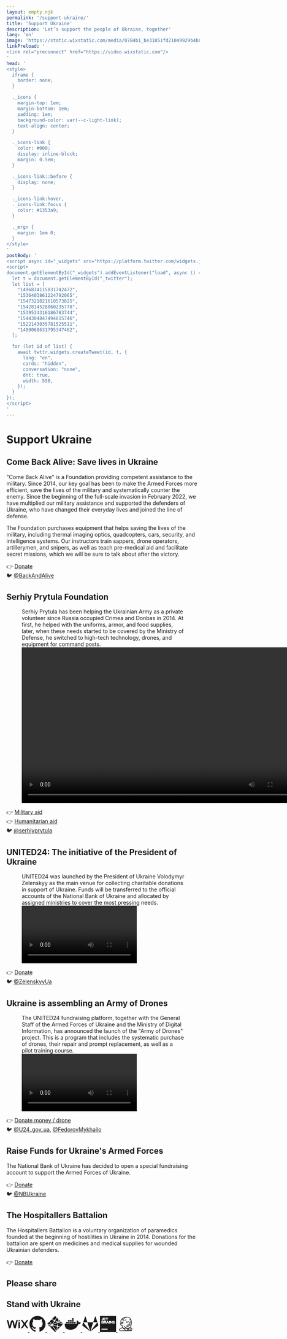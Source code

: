 ```yaml
---
layout: empty.njk
permalink: '/support-ukraine/'
title: 'Support Ukraine'
description: 'Let’s support the people of Ukraine, together'
lang: 'en'
image: 'https://static.wixstatic.com/media/0784b1_be31851fd21049929b4b0514786d5c94~mv2.jpg'
linkPreload: '
<link rel="preconnect" href="https://video.wixstatic.com"/>
'
head: '
<style>
  iframe {
    border: none;
  }

  ._icons {
    margin-top: 1em;
    margin-bottom: 1em;
    padding: 1em;
    background-color: var(--c-light-link);
    text-align: center;
  }

  ._icons-link {
    color: #000;
    display: inline-block;
    margin: 0.5em;
  }

  ._icons-link::before {
    display: none;
  }

  ._icons-link:hover,
  ._icons-link:focus {
    color: #1353a9;
  }

  ._mrgn {
    margin: 1em 0;
  }
</style>
'
postBody: '
<script async id="_widgets" src="https://platform.twitter.com/widgets.js"></script>
<script>
document.getElementById("_widgets").addEventListener("load", async () => {
  let t = document.getElementById("_twitter");
  let list = [
    "1496834115831742472",
    "1536403861224792065",
    "1547321021610573825",
    "1542814528060235778",
    "1539534316186783744",
    "1544304847494815746",
    "1522143035781525511",
    "1499068631795347462",
  ];

  for (let id of list) {
    await twttr.widgets.createTweet(id, t, {
      lang: "en",
      cards: "hidden",
      conversation: "none",
      dnt: true,
      width: 550,
    });
  }
});
</script>
'
---
```


# Support Ukraine

## Come Back Alive: Save lives in Ukraine

"Come Back Alive" is a Foundation providing competent assistance to the military. Since 2014, our key goal has been to make the Armed Forces more efficient, save the lives of the military and systematically counter the enemy. Since the beginning of the full-scale invasion in February 2022, we have multiplied our military assistance and supported the defenders of Ukraine, who have changed their everyday lives and joined the line of defense.

The Foundation purchases equipment that helps saving the lives of the military, including thermal imaging optics, quadcopters, cars, security, and intelligence systems. Our instructors train sappers, drone operators, artillerymen, and snipers, as well as teach pre-medical aid and facilitate secret missions, which we will be sure to talk about after the victory.

👉 [Donate](https://www.comebackalive.in.ua/donate)\
🐦 [@BackAndAlive](https://twitter.com/BackAndAlive/status/1547321021610573825)

## Serhiy Prytula Foundation

<figure>
  <figcaption>
    Serhiy Prytula has been helping the Ukrainian Army as a private volunteer since Russia occupied Crimea and Donbas in 2014. At first, he helped with the uniforms, armor, and food supplies, later, when these needs started to be covered by the Ministry of Defense, he switched to high-tech technology, drones, and equipment for command posts.
  </figcaption>
  <video
    preload="metadata"
    width="720"
    height="406"
    controls
  >
    <source
      src="https://video.wixstatic.com/video/fd206f_35eba96b78ef4d2eb52aef59541406bd/360p/mp4/file.mp4"
      type="video/mp4"
    />
  </video>
</figure>

👉 [Military aid](https://prytulafoundation.org/en/home/support_page)\
👉 [Humanitarian aid](https://aid.prytulafoundation.org/en/)\
🐦 [@serhiyprytula](https://twitter.com/serhiyprytula/status/1511958078262022144)

## UNITED24: The initiative of the President of Ukraine

<figure>
  <figcaption>
    UNITED24 was launched by the President of Ukraine Volodymyr Zelenskyy as the main venue for collecting charitable donations in support of Ukraine. Funds will be transferred to the official accounts of the National Bank of Ukraine and allocated by assigned ministries to cover the most pressing needs.
  </figcaption>
  <video
    preload="metadata"
    oncanplay="this.currentTime = 1.2; this.oncanplay = null"
    controls
  >
    <source
      src="https://video.wixstatic.com/video/fd206f_2875d683cd534cc69b89f50ad83bfeb2/1080p/mp4/file.mp4"
      type="video/mp4"
    />
  </video>
</figure>

👉 [Donate](https://u24.gov.ua/)\
🐦 [@ZelenskyyUa](https://twitter.com/ZelenskyyUa/status/1522143153473601536)

## Ukraine is assembling an Army of Drones

<figure>
  <figcaption>
    The UNITED24 fundraising platform, together with the General Staff of the Armed Forces of Ukraine and the Ministry of Digital Information, has announced the launch of the "Army of Drones" project. This is a program that includes the systematic purchase of drones, their repair and prompt replacement, as well as a pilot training course.
  </figcaption>
  <video preload="metadata" controls>
    <source
      src="https://video.wixstatic.com/video/fd206f_5900bc6dd401430780350a8490327d94/1080p/mp4/file.mp4"
      type="video/mp4"
    />
  </video>
</figure>

👉 [Donate money / drone](https://u24.gov.ua/dronation)\
🐦 [@U24_gov_ua](https://twitter.com/U24_gov_ua/status/1544304847494815746), [@FedorovMykhailo](https://twitter.com/FedorovMykhailo/status/1542814528060235778)

## Raise Funds for Ukraine's Armed Forces

The National Bank of Ukraine has decided to open a special fundraising account to support the Armed Forces of Ukraine.

👉 [Donate](https://bank.gov.ua/en/news/all/natsionalniy-bank-vidkriv-spetsrahunok-dlya-zboru-koshtiv-na-potrebi-armiyi)\
🐦 [@NBUkraine](https://twitter.com/NBUkraine/status/1496834115831742472)

## The Hospitallers Battalion

The Hospitallers Battalion is a voluntary organization of paramedics founded at the beginning of hostilities in Ukraine in 2014. Donations for the battalion are spent on medicines and medical supplies for wounded Ukrainian defenders.

👉 [Donate](https://www.hospitallers.life/needs-hospitallers)

## Please share

<div id="_twitter" class="_mrgn"></div>

## Stand with Ukraine

<div class="_icons">
  <a href="https://www.wix.com/stands-with-ukraine" class="_icons-link">
    <svg aria-hidden="true" aria-label="Wix" width="4em" height="3em" fill="currentColor" viewBox="0 0 60 24"><path d="M37.7 5a3.83 3.83 0 0 1-1.27 1c-.56.31-1.1.52-1.68.79a1.76 1.76 0 0 0-1.24 1.76v15.6a5.4 5.4 0 0 0 2.57-.32c1.31-.66 1.61-1.29 1.62-4.15V5.8zm-2.56-3.79c-1.14.63-1.63 1.68-1.63 4.59A4.71 4.71 0 0 1 35 4.89a6.2 6.2 0 0 0 1.53-.83c1-.73 1.16-1.68 1.16-3.28a6.5 6.5 0 0 0-2.56.43m18.32 11.33L61.14.88s-3.25-.56-4.85.93a18.9 18.9 0 0 0-2.18 2.67l-2.83 4.16c-.14.21-.32.45-.61.45s-.46-.24-.6-.45l-2.83-4.16a18.9 18.9 0 0 0-2.18-2.67C43.46.32 40.21.88 40.21.88l7.69 11.66-7.67 11.62s3.38.44 5-1.05a16.12 16.12 0 0 0 2-2.51l2.83-4.16c.14-.21.32-.45.6-.45s.47.24.61.45l2.83 4.16a17.64 17.64 0 0 0 2.08 2.51c1.61 1.49 4.93 1.05 4.93 1.05zM27.94 1.9a4.56 4.56 0 0 0-1.25 2.23l-3.18 12.52-2.66-10.24a8.77 8.77 0 0 0-1.45-3.35 4.4 4.4 0 0 0-6.1 0 8.79 8.79 0 0 0-1.46 3.35L9.19 16.65 6 4.13A4.59 4.59 0 0 0 4.76 1.9 5.45 5.45 0 0 0 .86.81L7 24.2a7.39 7.39 0 0 0 3-.37c1.33-.69 1.95-1.21 2.76-4.4.71-2.83 2.71-11.17 2.89-11.76.09-.3.21-1 .72-1s.62.7.71 1c.19.59 2.19 8.93 2.9 11.76.8 3.19 1.43 3.71 2.75 4.4a7.39 7.39 0 0 0 3 .37L31.84.81a5.45 5.45 0 0 0-3.9 1.09"/></svg>
  </a>
  <a href="https://github.blog/2022-03-02-our-response-to-the-war-in-ukraine/" class="_icons-link">
    <svg aria-hidden="true" aria-label="GitHub" width="3em" height="3em" fill="currentColor" viewBox="0 0 16 16"><path d="M8 0C3.58 0 0 3.58 0 8c0 3.54 2.29 6.53 5.47 7.59.4.07.55-.17.55-.38 0-.19-.01-.82-.01-1.49-2.01.37-2.53-.49-2.69-.94-.09-.23-.48-.94-.82-1.13-.28-.15-.68-.52-.01-.53.63-.01 1.08.58 1.23.82.72 1.21 1.87.87 2.33.66.07-.52.28-.87.51-1.07-1.78-.2-3.64-.89-3.64-3.95 0-.87.31-1.59.82-2.15-.08-.2-.36-1.02.08-2.12 0 0 .67-.21 2.2.82.64-.18 1.32-.27 2-.27.68 0 1.36.09 2 .27 1.53-1.04 2.2-.82 2.2-.82.44 1.1.16 1.92.08 2.12.51.56.82 1.27.82 2.15 0 3.07-1.87 3.75-3.65 3.95.29.25.54.73.54 1.48 0 1.07-.01 1.93-.01 2.2 0 .21.15.46.55.38A8.013 8.013 0 0 0 16 8c0-4.42-3.58-8-8-8z"/></svg>
  </a>
  <a href="https://www.netlify.com/blog/we-stand-with-ukraine/" class="_icons-link">
    <svg aria-hidden="true" aria-label="Netlify" width="3em" height="3em" fill="currentColor" viewBox="0 0 256 256"><path d="m153.094 165.679-62.785-13.12a14.631 14.631 0 0 1-.876 1.475l57.157 83.378 3.448-3.444 9.724-60.47a11.458 11.458 0 0 1-6.668-7.82zM130.19 83.605c-2.352 3.608-6.412 5.996-11.036 5.996-.712 0-1.404-.072-2.084-.18l-28.633 44.801 76.498-32.92c-.024-.308-.092-.596-.092-.912 0-.644.088-1.268.192-1.884l-34.845-14.9zm2.08-8.164 37.065 15.848a11.447 11.447 0 0 1 3.976-2.008l6.092-37.88-23.209-23.209L130.07 69.07a13.013 13.013 0 0 1 2.2 6.372zm77.665 6.492-23.26-23.264-5.056 31.408a11.628 11.628 0 0 1 3.396 2.584l24.92-10.728zm-55.729 75.473a11.355 11.355 0 0 1 9.089-5.844l6.68-41.548c-.524-.348-.992-.764-1.452-1.192l-76.938 33.112c.196.804.332 1.624.396 2.476l62.225 12.996zm62.065-69.133-26.912 11.58 66.401 28.389.24-.24-39.729-39.729zm-48.092 85.35-8.088 50.284 46.964-46.964-33.828-7.064a11.366 11.366 0 0 1-5.048 3.744zm-91.286-12.928c-1.7 0-3.328-.292-4.852-.809l-15.6 24.413-6.028-6.024 14.776-23.12a16.066 16.066 0 0 1-1.02-1.417l-26.768 11.525-6.345-6.345 29.3-12.612L7.385 135.25.14 128.002l2.292-2.292 61.085 12.752a14.981 14.981 0 0 1 2.668-3.616L36.537 91.601l5.988-5.988L73.5 130.798a15.283 15.283 0 0 1 3.392-.396c1.308 0 2.576.184 3.788.496l28.985-45.353a13.126 13.126 0 0 1-3.676-9.116c0-1.04.132-2.048.36-3.016l-36.16-15.46 6.343-6.344 34.26 14.652a13.12 13.12 0 0 1 12.653-2.268l26.724-41.825L128.002 0 0 128.002l128.002 128.002 12.596-12.596-57.585-84.01a15.117 15.117 0 0 1-6.12 1.297zm101.23-48.89-6.796 42.237a11.359 11.359 0 0 1 4.196 7.813l38.572 8.052 35.32-35.32-63.752-27.257a11.508 11.508 0 0 1-7.54 4.476z"/></svg>
  </a>
  <a href="https://www.docker.com/blog/dockers-response-to-the-invasion-of-ukraine/" class="_icons-link">
    <svg aria-hidden="true" aria-label="Docker" width="3em" height="3em" fill="currentColor" viewBox="0 0 512 512"><path d="M507 211.16c-1.42-1.19-14.25-10.94-41.79-10.94a132.55 132.55 0 0 0-21.61 1.9c-5.22-36.4-35.38-54-36.57-55l-7.36-4.28-4.75 6.9a101.65 101.65 0 0 0-13.06 30.45c-5 20.7-1.9 40.2 8.55 56.85-12.59 7.14-33 8.8-37.28 9H15.94A15.93 15.93 0 0 0 0 262.07a241.25 241.25 0 0 0 14.75 86.83C26.39 379.35 43.72 402 66 415.74 91.22 431.2 132.3 440 178.6 440a344.23 344.23 0 0 0 62.45-5.71 257.44 257.44 0 0 0 81.69-29.73 223.55 223.55 0 0 0 55.57-45.67c26.83-30.21 42.74-64 54.38-94h4.75c29.21 0 47.26-11.66 57.23-21.65a63.31 63.31 0 0 0 15.2-22.36l2.14-6.18Z"/><path d="M47.29 236.37H92.4a4 4 0 0 0 4-4v-40.48a4 4 0 0 0-4-4H47.29a4 4 0 0 0-4 4v40.44a4.16 4.16 0 0 0 4 4m62.21.04h45.12a4 4 0 0 0 4-4v-40.48a4 4 0 0 0-4-4H109.5a4 4 0 0 0-4 4v40.44a4.16 4.16 0 0 0 4 4m63.4.04H218a4 4 0 0 0 4-4v-40.48a4 4 0 0 0-4-4h-45.1a4 4 0 0 0-4 4v40.44a3.87 3.87 0 0 0 4 4m62.46.04h45.12a4 4 0 0 0 4-4v-40.48a4 4 0 0 0-4-4h-45.12a4 4 0 0 0-4 4v40.44a4 4 0 0 0 4 4M109.5 178.57h45.12a4.16 4.16 0 0 0 4-4v-40.48a4 4 0 0 0-4-4H109.5a4 4 0 0 0-4 4v40.44a4.34 4.34 0 0 0 4 4m63.4.04H218a4.16 4.16 0 0 0 4-4v-40.48a4 4 0 0 0-4-4h-45.1a4 4 0 0 0-4 4v40.44a4 4 0 0 0 4 4m62.46.04h45.12a4.16 4.16 0 0 0 4-4v-40.48a4.16 4.16 0 0 0-4-4h-45.12a4 4 0 0 0-4 4v40.44a4.16 4.16 0 0 0 4 4m0-58h45.12a4 4 0 0 0 4-4V76a4.16 4.16 0 0 0-4-4h-45.12a4 4 0 0 0-4 4v40.44a4.17 4.17 0 0 0 4 4m62.92 115.93h45.12a4 4 0 0 0 4-4v-40.48a4 4 0 0 0-4-4h-45.12a4 4 0 0 0-4 4v40.44a4.16 4.16 0 0 0 4 4"/></svg>
  </a>
  <a href="https://about.gitlab.com/blog/2022/03/11/gitlab-actions-to-date-regarding-russian-invasion-of-ukraine/" class="_icons-link">
    <svg aria-hidden="true" aria-label="GitLab" width="3em" height="3em" fill="currentColor" viewBox="0 0 26 24"><path d="M12.906 24 .403 14.723a1.073 1.073 0 0 1-.351-.497l-.002-.008a.926.926 0 0 1 .002-.609l-.002.007 1.463-4.437zM5.293.354l2.874 8.823H1.512L4.335.354a.517.517 0 0 1 .49-.353h.015-.001L4.865 0c.212 0 .388.151.427.351v.003zm2.874 8.823h9.479L12.907 24zm17.595 4.436a.926.926 0 0 1-.002.609l.002-.007a1.074 1.074 0 0 1-.351.503l-.002.002L12.906 24 24.3 9.177zM21.477.354 24.3 9.177h-6.655L20.519.354a.436.436 0 0 1 .455-.353h-.001.014c.227 0 .419.146.489.349l.001.004z"/></svg>
  </a>
  <a href="https://blog.jetbrains.com/blog/2022/03/11/jetbrains-statement-on-ukraine/" class="_icons-link">
    <svg aria-hidden="true" aria-label="JetBrains" width="3em" height="3em" viewBox="0 0 72 72"><path d="M0 0h72v72H0V0Z" fill="currentColor"/><path d="M6.78 56.967h27.34v4.423H6.78v-4.423Zm-.315-38.932 2.117-1.947c.572.681 1.116 1.07 1.874 1.07.816 0 1.345-.542 1.345-1.613V8.23h3.276v7.33c0 1.447-.372 2.476-1.173 3.255-.787.765-1.902 1.169-3.262 1.169-2.074 0-3.319-.835-4.177-1.948Zm9.371-9.805h9.556v2.711h-6.294v1.767h5.708v2.518h-5.709v1.835h6.381v2.727h-9.642V8.229Zm13.863 2.809H26.15v-2.81h10.4v2.81h-3.56v8.749H29.7v-8.75ZM6.78 22.486h6.094c1.488 0 2.547.362 3.233 1.03.473.472.773 1.084.773 1.877v.028c0 1.335-.787 2.128-1.831 2.573 1.445.46 2.36 1.252 2.36 2.824v.027c0 1.976-1.66 3.186-4.506 3.186H6.78V22.486Zm6.852 3.56c0-.639-.529-.987-1.487-.987h-2.16v2.031h2.074c1.001 0 1.573-.334 1.573-1.002v-.041Zm-1.144 3.297H9.97v2.128h2.546c1.016 0 1.574-.375 1.574-1.057v-.027c.014-.64-.486-1.044-1.602-1.044Zm5.408-6.857h5.622c1.817 0 3.076.46 3.877 1.238.701.681 1.059 1.558 1.059 2.684v.028c0 1.78-.973 2.949-2.447 3.561l2.833 4.02h-3.79l-2.39-3.505h-1.458v3.505H17.91v-11.53h-.014Zm5.48 5.55c1.1 0 1.759-.529 1.759-1.363v-.028c0-.918-.701-1.391-1.789-1.391h-2.174v2.796h2.203v-.014Z" fill="#fff"/><path d="M32.288 22.403h3.176L40.53 34.03h-3.534l-.858-2.073h-4.593l-.844 2.073h-3.448l5.036-11.628Zm2.89 7.066-1.33-3.27-1.345 3.27h2.675Zm5.737-6.983h3.29v11.558h-3.29V22.486Zm4.105 0h3.062l4.893 6.106v-6.106h3.262v11.558h-2.876l-5.093-6.342v6.342h-3.247V22.486Zm11.417 9.834 1.832-2.128c1.187.904 2.475 1.39 3.848 1.39.901 0 1.373-.291 1.373-.792v-.028c0-.5-.386-.737-2.017-1.127-2.532-.556-4.478-1.252-4.478-3.616v-.028c0-2.142 1.746-3.7 4.593-3.7 2.017 0 3.605.529 4.893 1.53l-1.646 2.254c-1.087-.765-2.274-1.14-3.319-1.14-.8 0-1.187.319-1.187.736v.028c0 .529.415.765 2.074 1.127 2.718.57 4.421 1.432 4.421 3.602v.028c0 2.365-1.917 3.77-4.807 3.77-2.117.013-4.092-.627-5.58-1.906Z" fill="#fff"/></svg>
  </a>
  <a href="https://www.jenkins.io/" class="_icons-link">
    <svg aria-hidden="true" aria-label="Jenkins" width="3em" height="3em" fill="currentColor" viewBox="0 0 1600 1600"><path d="M839 96.1c-77.7 5.5-151.9 24-219 54.4-23.8 10.7-52.9 27.2-71 40.1-5.5 3.9-13.1 8.2-18 10.2-40.1 16.1-77 40.2-104.7 68.3-12.8 13-19.7 21.3-28.8 34.9-11.4 17.1-22.3 41.3-26.5 58.8-1.2 5.1-1.4 5.4-6.7 7.8-18.1 7.9-39.6 30.9-51.7 55.1-23 46.3-25.2 118.2-6.1 202.3l2.4 10.5-9 8.4c-13.2 12.3-23 25.4-31.2 41.7-12.3 24.4-17.6 50.4-16.4 80.4 2 50.3 18.5 96.1 47.4 132 8.7 10.8 26.7 27.8 38.8 36.8 24.6 18.2 51.7 29.5 69.4 29.1l7.5-.2 4.1 16.9c10.6 42.7 24.9 83 43.7 122.9 5 10.4 9.2 19.7 9.4 20.5.3 1.1-5 4.5-18.3 11.9-57.8 32.2-185.8 106.2-228.6 132.2-30.5 18.6-58 37.3-65.6 44.6-7.9 7.8-8.4 8.9-10.1 25.8l-1.2 11L174 1415c13.9 34.4 27.2 67.6 29.7 73.8l4.5 11.2h1185.3l5.4-17.8c33-108.2 52.1-188 52.1-218.1 0-14-3.9-21.7-19.4-37.9-20-20.8-68.4-61.3-126.8-105.7-19.4-14.8-19.6-15-18-17.1 22.3-28.9 27.9-37.9 41.7-65.9C1385 922.3 1411.1 769 1402 605c-5.7-101.5-25.1-184.7-59.9-256.5-22.9-47.2-49.3-84.8-84.1-119.5-78.3-78.3-182.4-121.4-320.3-132.5-20.4-1.6-78.1-1.9-98.7-.4zM990 153c83.8 14.1 149.3 41.7 205.7 86.6 22.3 17.8 52.7 50.9 69.9 76.4 12.2 18 28.2 45.5 27.1 46.6-.3.3-4.2-.6-8.7-2-14.5-4.6-24.7-5.9-42.5-5.3-22.4.7-41.8 5.6-63 15.7-13.1 6.3-13.2 3.6 1.6 26.9 7.1 11.3 13.1 20.6 13.3 20.9.2.2 3.7-1.2 7.8-3.1 17.1-8.1 32.2-11.2 51.5-10.5 10.2.4 14.4 1 20.8 3.1 19 6.2 35.3 20.2 50.8 43.6 5.1 7.7 5.9 9.5 9.1 23 4.9 20.4 9 42.4 12.1 64.1 2.4 17.7 5.5 47.2 5 47.8-.2.2-5.2-8.6-11.3-19.5-11.1-20-40.8-71.1-42.3-72.7-.7-.8-42.8 23.2-42.9 24.5 0 .3 7 12.7 15.6 27.5 33.4 57.5 36.7 63.7 34.9 65-7.3 5.3-39.5 5.4-61.8.3-4.9-1.2-9-1.9-9.2-1.7-.9.9-13.7 46.9-13.2 47.5.4.3 4.9 1.6 10.2 2.9 32.6 7.9 69.9 6.8 94.6-2.7 7-2.7 21.8-11.9 21.9-13.7.1-.4 1.5-2.3 3.1-4.2l3.1-3.5-.5 46.5c-.7 62-3.7 97.4-12.7 150.5-17.1 100.1-53.6 194.2-98 252.5-9.2 12-30.6 34.7-41 43.2-45.4 37.7-103.1 60.6-171 67.9-14.4 1.6-51.3 1.6-64.5 0-57-6.8-105.3-25.2-155.5-59.2-43.7-29.6-90.1-74.6-113.3-109.9-7.8-11.9-17.7-31.6-20.3-40.5-1-3.3-2.1-6.4-2.5-6.8-.5-.7-47.7 7.8-48.7 8.8-.2.2 1.4 5.4 3.4 11.6 7.4 22.4 25.5 54.9 42.8 76.9 25.9 33 70.7 73.7 113.6 103.2l2.5 1.7h-4.8c-10.5.2-29.3 6.7-40.4 14.1-2.6 1.8-7.6 6-11 9.3l-6.1 6-7.9-.7c-49.5-4.3-93.6-16.4-127.8-35.1-28.5-15.5-56-38.9-66.4-56.4-14.9-25.1-30.8-63.4-42.7-102.6-7.6-25.2-15.9-58.8-14.6-59.3 3.1-1 19.7-12.9 26.4-18.8 7.4-6.7 19.8-20.1 19.8-21.3-.1-.3-4-3.8-8.8-7.6-4.7-3.9-13.3-10.7-18.9-15.3l-10.3-8.4-9.3 9.4c-5.1 5.1-11.9 11.1-15.1 13.2-8 5.5-20.1 9.6-28 9.6-15 0-36.5-8.5-53.1-21-10.1-7.5-26.1-23.3-33-32.5C315.1 838.4 302 797.4 302 761c0-33.2 8.9-60.3 25.7-78.1 7.8-8.2 14.9-13.1 29.8-20.3 19.6-9.6 34-13.6 49-13.6 19.4 0 33.9 7.8 45.6 24.3 13.8 19.6 21.9 43.8 25.9 77.6 1.1 9.6 2.2 17.7 2.5 17.9.2.3 23-7.3 50.5-16.8 46.7-16.1 50-17.4 50-19.6 0-4.4-3.1-24.9-5.6-36.9-3.3-16-7.6-31.8-13.4-50-6.8-21.3-7.4-24.8-7.3-42.5.1-25.7 4.2-44.3 21.3-96.5 11.3-34.5 16.1-52.1 18.6-67 3.2-19.7 0-43.3-8-59.5l-3.5-7.2 3.1-6.2c9.7-19.2 29.9-49.3 47-69.8C705.8 209.7 805.7 159 920.7 151c21-1.4 54.8-.5 69.3 2zm-287 19.8c-31.8 21.7-52.9 39.1-78.1 64.2-28.4 28.3-45.3 48.8-66.1 80-6.1 9.1-11.6 16.8-12.2 17.1-.6.4-4.5.9-8.6 1.3-25.5 2.3-71.1 9.2-99.9 15.1-6.8 1.4-12.6 2.3-12.8 2.1-.7-.7 4.4-10 10.6-19.2 12-17.8 30.8-36.6 52.1-51.9 18.3-13.1 47.7-29.2 66.7-36.5 4.1-1.6 10.6-5.3 14.8-8.5 23.1-17.3 59.5-36.9 95-51 10.4-4.1 39.1-14.3 40.5-14.4.3 0-.6.8-2 1.7zM536.8 391.9c14.8 17.5 13.8 30.5-7.8 96.4-19.8 60.7-24.5 83.1-24.5 115.7.1 22.2 1.4 30.6 8.4 52.3 6.2 19.3 11.1 38.7 11.1 44.3 0 1-7.7 4.1-8.3 3.3-.2-.2-1.1-5.2-2.1-11.2-2.2-13.4-4.5-20.8-10.4-32.1-11.7-22.8-30.1-41.1-51.7-51.6-15.8-7.7-23.7-9.4-44-9.5-18.9 0-26.3 1.2-44.5 7-5.7 1.9-10.6 3.2-10.9 3-.2-.3-1.5-5.8-2.7-12.2-8.3-42.1-9.5-86-3.3-116.1 3.4-16.7 10-33.1 18-44.9 4.6-6.8 15.5-17.2 22.1-21.1 6.2-3.7 23.9-7.9 66.3-15.7 21.9-4 69.5-11.5 78.6-12.4.9 0 3.4 2.1 5.7 4.8zm739.6 770c52.1 39.6 90.9 71.5 111.9 92 10.6 10.4 11.7 11.8 11.7 15 0 5.9-3.9 30.7-7.1 45.1-6.9 31.3-24.3 96.3-34.6 129.5l-1.9 6-29.6.3-29.5.2-.7-7.2c-1.7-18.1-6.1-28.4-16.7-39.1l-6.8-7.1 2.9-6c8-16.4 11-46.8 8-82.1-1.3-15.2-6.6-55.7-8.6-65.3-3.5-17.1-11.1-33.7-21.3-46.5-6.8-8.5-12.7-13.5-22.7-19.2l-7.4-4.2 8.7-7c4.9-3.9 12-10 15.8-13.6 3.9-3.5 7.4-6.2 7.9-5.9.6.3 9.6 7.1 20 15.1zM500 1185.7c9.5 20.1 22.7 41.1 43.2 68.4 24.4 32.8 48.8 53 86.3 71.5 23.3 11.5 50.6 21 74.5 26 4.7.9 8.8 2 9.2 2.3.3.3 1.4 7 2.3 14.9 4.2 37.1 8.9 54 22.3 80.5.2.4-111.3.6-247.9.5l-248.2-.3-20.4-50.5c-11.1-27.8-20.3-51-20.3-51.6 0-3.1 76-49.3 171-104.1 48.2-27.8 121.3-69.3 122-69.2.3 0 3 5.2 6 11.6zm703.8 33.3c9.2 4.2 18 16.6 21.7 30.6.9 3.2 3.1 18 5.1 32.9 6 46.7 5.6 77.4-1.2 91.4-2.3 4.6-3.4 5.7-8 7.8-17.5 8-53.6 7.7-86.8-.8-10-2.5-32.8-9.8-33.9-10.9-.4-.4.1-4 1.3-8.1 1.4-5.1 2-10.4 2-17.3 0-19.4-6.3-34.9-20.3-50.2-2.7-3-4.8-5.6-4.6-5.8 36.9-29.8 75.4-56.9 94.2-66.1 10.5-5.2 11.6-5.5 18.7-5.5 5.3 0 8.8.6 11.8 2zm-602.3 15c30 12.9 68 23 100.1 26.5l6 .7-.4 5.9c-.2 3.2.1 11.8.8 19 .6 7.2 1 13.2.8 13.4-.5.6-21.2-5.7-33.3-10.1-12-4.3-35.3-15.4-45-21.4-15.6-9.6-29-20.8-38.6-32.3-4.8-5.7-6.2-8.5-3.6-7.4.6.3 6.6 2.9 13.2 5.7zm225.5 1c13.5 2.9 25.9 6.6 37.8 11.4 10.6 4.3 106.1 53.6 106.2 54.8 0 .4-1.4 2.7-3.1 5.2-13 19.3-14.7 47.1-4.3 69.1 1.6 3.2 2.3 6 1.8 6.5-1.7 1.6-33 17.9-45.9 23.8-35.4 16.4-68.7 27-94.5 30.2-32.3 3.9-44.7-3.8-52.9-33-3.1-11.2-5.7-30.1-8.6-62-1.4-15.7-3.5-37.7-4.6-49-3.1-30-1.8-40.3 6.1-49.3 4-4.6 10.7-8.1 18.3-9.7 7.1-1.5 33.1-.3 43.7 2zm228.5 8.9c-.6.5-5.7 4.4-11.5 8.8-10.1 7.6-10.9 8-18.3 9.2-13.1 2.1-18.9.9-34-6.9l-13-6.8 21.9-.1c20.3 0 35.6-1.2 49.4-4 6.2-1.2 6.6-1.2 5.5-.2zm-13.8 79.9c8.1 4.2 12.3 11.5 12.3 21.5 0 7.9-2.8 13.8-8.8 18.4-15.7 11.9-38.4 1.1-38.4-18.4 0-11.6 6-19.8 17.2-23.4 4-1.3 13.3-.3 17.7 1.9zm43.8 93.7c6.1 2.4 16.4 5.9 23 7.8l12 3.5.3 10.6.3 10.6H1035l-8-16-8-15.9 8.3.3c4.5.3 11.7 1.1 16 2 10.6 2.2 17.5.6 25.2-5.8 1.7-1.4 3.7-2.3 4.5-2 .8.3 6.5 2.5 12.5 4.9zm153.2 16.5c6 3.4 6.8 4.7 7.8 11.2l.7 4.8H1171v-11.7l18.3-.6c17.4-.6 31.5-2.6 38.7-5.5 3.8-1.6 5.1-1.4 10.7 1.8zm-262.9 9.5 3.2 6.5h-16.3c-9.7 0-15.6-.4-14.7-.9 6.1-3.6 22.7-12.1 23.5-12.1.6 0 2.5 2.9 4.3 6.5z"/><path d="M810.5 367.1c-46.2 6.3-81.1 30-102.9 69.9-8.2 15.1-16.3 41.2-18.5 59.5-.5 4.4-.9 8.1-.8 8.2.1.1 9.7.6 21.2 1.2 11.6.6 22.7 1.3 24.7 1.5l3.7.4.7-4.7c6.1-43.3 29.6-75.9 61.4-85.1 14-4.1 40.2-3.8 61.4.5 4.1.9 7.2 1.1 7.5.6 1-1.6 11.5-47.1 11-47.6-.3-.2-5.6-1.4-11.9-2.6-13.1-2.4-45.4-3.5-57.5-1.8zm98.5 144c-11.8 5-21.7 9.3-21.9 9.5-1.5 1.4 35.5 82.2 51.1 111.6 5.3 10.2 5.5 9.9-5.7 11.9-9 1.5-29.9.6-42.7-2-7.9-1.6-19.2-5.1-37.8-11.7-2.3-.8-22 44.4-19.9 45.7 2.4 1.5 16.5 6.7 26.7 9.9 23.3 7.1 40.2 9.5 63.4 8.7 20.5-.6 32.3-3.2 45.5-9.8 9.9-4.9 19-13.9 23.1-22.6 2.5-5.3 2.7-6.8 2.7-18.3 0-12-.1-12.8-3.1-18.5-21-41.3-30.7-61.9-49.9-105.8-4.3-9.7-8.3-17.7-8.9-17.7-.6.1-10.8 4.2-22.6 9.1zm181.8 20.6-14.8.4v2.9c0 5.5 3 26.5 5.6 38.9 9.6 46.9 29.5 90.5 58.4 128.1 4.2 5.5 20.1 22.2 37.4 39.5 30.6 30.4 40.6 41.5 48.9 53.9 6.2 9.2 7.3 12.6 5.3 16.4-7.5 14.6-50.7 35-98.9 46.7-26 6.4-54.3 10.2-68.4 9.3-12.3-.8-14.8-5.2-14.2-25.2l.4-12-23-5.8c-12.6-3.1-23.5-5.6-24.1-5.3-3.5 1.2-4.8 33.2-2 46.5 4.5 21 15.5 36.3 32.1 44.4 9.8 4.8 17.2 6.6 30.1 7.3 47.9 2.5 140.3-22.6 179.3-48.6 9.4-6.2 20.8-16.6 26.4-23.9 9.1-11.8 12.7-22.2 12.7-36.7 0-11.6-1.8-18.5-8.1-31.3-9.3-18.9-26.9-39.4-61.5-71.3-20.1-18.6-32.7-32.9-44.6-50.9-22.5-33.9-37.7-76.8-41.4-116.8l-.7-7.2-10.1.2c-5.5.1-16.7.4-24.8.5zM371.5 698c-9.1 2.3-16.8 5.8-25.2 11.3-11.1 7.1-11.3 5.5 2.7 22.4 6.8 8.2 13 15.6 13.8 16.5 1.3 1.5 1.2 2.8-1.2 11.5-6.3 23.1-8.4 42.5-6.7 59.8.6 6 1.4 11.2 1.9 11.6.4.3 6.3-.4 13.2-1.7 6.9-1.3 17.7-3.3 24-4.4l11.5-2.1-.3-8.7c-.2-4.8.2-12.3.8-16.7 1.5-10.8 5-25.6 5.9-25.1.4.3 2.9 5.6 5.6 11.8 2.7 6.2 5 11.5 5.1 11.7.3.3 47.6-11.8 48.2-12.4.7-.6-6.5-20-10.8-29.2-14.7-31.1-34.7-51-57.5-56.8-8-2-22.3-1.8-31 .5zm884.6 198.1c-13.8 13.1-32.3 23.4-56.2 31.4-11.3 3.7-31.4 8.5-40.9 9.7-1.4.2-2.5.6-2.4 1.1 0 .4.7 11.6 1.4 24.8l1.3 24.2 7.2-.6c31.1-2.7 73.1-17.2 99-34.4 14.2-9.4 35.5-28.1 35.5-31.1 0-1.1-35.5-32.2-36.7-32.2-.4.1-4.1 3.2-8.2 7.1zm-334.6 18.7c-3.8 4.8-10.9 13.5-15.8 19.4l-8.7 10.7 8.7 6.5c34.8 25.9 78.4 42.8 125.8 48.7 12.9 1.6 52.1 1.7 65 .1 12.5-1.6 31.7-5.1 33.4-6.1.9-.6-.5-6.5-5.7-24.2-3.7-12.9-7.2-23.3-7.8-23.2-.5 0-6.7 1.2-13.9 2.4-11.3 2-16.3 2.3-38 2.3-21.1 0-26.9-.3-37.5-2.2-33.3-5.8-63.3-17.8-87.4-35.1-4.3-3.1-8.5-6.1-9.5-6.8-1.4-1-2.6.1-8.6 7.5zm-30 77.9c-12.6 3.6-23.4 6.9-23.9 7.3-1.1 1.1 2.4 10.9 7.4 21 12.9 25.4 35.5 46.2 65.7 60.2 35.4 16.4 89.8 25.2 145.3 23.4 19.7-.7 40-2.2 40.9-3.2.5-.4-4.6-42.6-5.6-47.2-.4-1.8-1-2.2-2.7-1.8-1.1.3-12.2 1.1-24.6 1.7-46.7 2.5-93.2-3.1-123.4-14.7-28.5-11-45.6-25.8-53.3-46.3-1.3-3.6-2.5-6.7-2.6-6.8-.1 0-10.5 2.8-23.2 6.4z"/></svg>
  </a>
</div>
